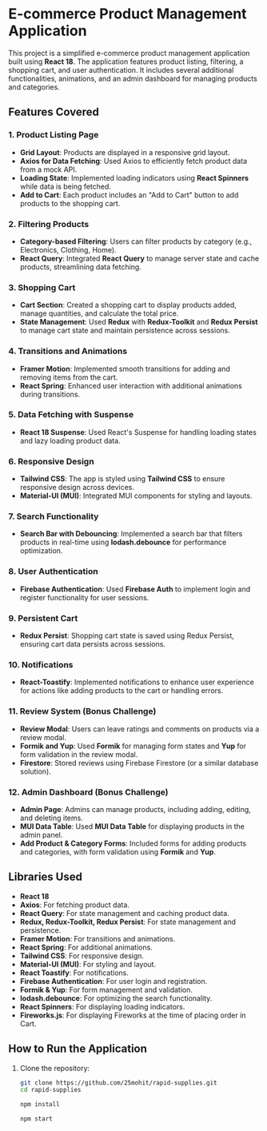 # E-commerce Product Management Application

This project is a simplified e-commerce product management application built using **React 18**. The application features product listing, filtering, a shopping cart, and user authentication. It includes several additional functionalities, animations, and an admin dashboard for managing products and categories.

## Features Covered

### 1. Product Listing Page
- **Grid Layout**: Products are displayed in a responsive grid layout.
- **Axios for Data Fetching**: Used Axios to efficiently fetch product data from a mock API.
- **Loading State**: Implemented loading indicators using **React Spinners** while data is being fetched.
- **Add to Cart**: Each product includes an "Add to Cart" button to add products to the shopping cart.

### 2. Filtering Products
- **Category-based Filtering**: Users can filter products by category (e.g., Electronics, Clothing, Home).
- **React Query**: Integrated **React Query** to manage server state and cache products, streamlining data fetching.

### 3. Shopping Cart
- **Cart Section**: Created a shopping cart to display products added, manage quantities, and calculate the total price.
- **State Management**: Used **Redux** with **Redux-Toolkit** and **Redux Persist** to manage cart state and maintain persistence across sessions.

### 4. Transitions and Animations
- **Framer Motion**: Implemented smooth transitions for adding and removing items from the cart.
- **React Spring**: Enhanced user interaction with additional animations during transitions.

### 5. Data Fetching with Suspense
- **React 18 Suspense**: Used React's Suspense for handling loading states and lazy loading product data.

### 6. Responsive Design
- **Tailwind CSS**: The app is styled using **Tailwind CSS** to ensure responsive design across devices.
- **Material-UI (MUI)**: Integrated MUI components for styling and layouts.
  
### 7. Search Functionality
- **Search Bar with Debouncing**: Implemented a search bar that filters products in real-time using **lodash.debounce** for performance optimization.

### 8. User Authentication
- **Firebase Authentication**: Used **Firebase Auth** to implement login and register functionality for user sessions.

### 9. Persistent Cart
- **Redux Persist**: Shopping cart state is saved using Redux Persist, ensuring cart data persists across sessions.

### 10. Notifications
- **React-Toastify**: Implemented notifications to enhance user experience for actions like adding products to the cart or handling errors.

### 11. Review System (Bonus Challenge)
- **Review Modal**: Users can leave ratings and comments on products via a review modal.
- **Formik and Yup**: Used **Formik** for managing form states and **Yup** for form validation in the review modal.
- **Firestore**: Stored reviews using Firebase Firestore (or a similar database solution).

### 12. Admin Dashboard (Bonus Challenge)
- **Admin Page**: Admins can manage products, including adding, editing, and deleting items. 
- **MUI Data Table**: Used **MUI Data Table** for displaying products in the admin panel.
- **Add Product & Category Forms**: Included forms for adding products and categories, with form validation using **Formik** and **Yup**.

## Libraries Used

- **React 18**
- **Axios**: For fetching product data.
- **React Query**: For state management and caching product data.
- **Redux, Redux-Toolkit, Redux Persist**: For state management and persistence.
- **Framer Motion**: For transitions and animations.
- **React Spring**: For additional animations.
- **Tailwind CSS**: For responsive design.
- **Material-UI (MUI)**: For styling and layout.
- **React Toastify**: For notifications.
- **Firebase Authentication**: For user login and registration.
- **Formik & Yup**: For form management and validation.
- **lodash.debounce**: For optimizing the search functionality.
- **React Spinners**: For displaying loading indicators.
- **Fireworks.js**: For displaying Fireworks at the time of placing order in Cart.

## How to Run the Application

1. Clone the repository:
   ```bash
   git clone https://github.com/25mohit/rapid-supplies.git
   cd rapid-supplies
   ```
   ```bash
   npm install
   ```
   ```bash
   npm start
   ```
